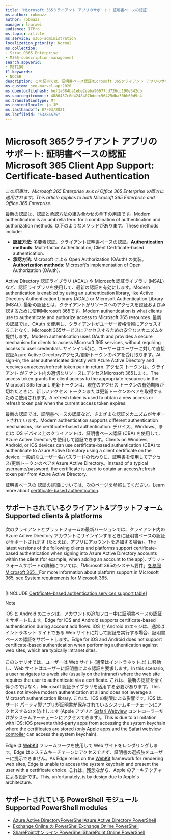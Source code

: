 ```yaml
---
title: 'Microsoft 365クライアント アプリのサポート: 証明書ベースの認証'
ms.author: robmazz
author: robmazz
manager: laurawi
audience: ITPro
ms.topic: article
ms.service: o365-administration
localization_priority: Normal
ms.collection:
- Strat_O365_Enterprise
- M365-subscription-management
search.appverid:
- MET150
f1.keywords:
- NOCSH
description: この記事では、証明書ベース認証Microsoft 365クライアント アプリのサポートに関する詳細を確認します。
ms.custom: seo-marvel-apr2020
ms.openlocfilehash: bef1a684ba1ebe2eaba90677cd726cc190e342db
ms.sourcegitcommit: 4886457c0d4248407bddec56425dba50bb60d9c4
ms.translationtype: MT
ms.contentlocale: ja-JP
ms.lasthandoff: 07/03/2021
ms.locfileid: "53286575"
---
```

# <a name="microsoft-365-client-app-support-certificate-based-authentication"></a><span data-ttu-id="449c2-103">Microsoft 365クライアント アプリのサポート: 証明書ベースの認証</span><span class="sxs-lookup"><span data-stu-id="449c2-103">Microsoft 365 Client App Support: Certificate-based Authentication</span></span>

<span data-ttu-id="449c2-104">*この記事は、Microsoft 365 Enterprise および Office 365 Enterprise の両方に適用されます。*</span><span class="sxs-lookup"><span data-stu-id="449c2-104">*This article applies to both Microsoft 365 Enterprise and Office 365 Enterprise.*</span></span>

<span data-ttu-id="449c2-105">最新の認証は、認証と承認方法の組み合わせの傘下の用語です。</span><span class="sxs-lookup"><span data-stu-id="449c2-105">Modern authentication is an umbrella term for a combination of authentication and authorization methods.</span></span> <span data-ttu-id="449c2-106">以下のようなメソッドがあります。</span><span class="sxs-lookup"><span data-stu-id="449c2-106">These methods include:</span></span>

- <span data-ttu-id="449c2-107">**認証方法**: 多要素認証。クライアント証明書ベースの認証。</span><span class="sxs-lookup"><span data-stu-id="449c2-107">**Authentication methods**: Multi-factor Authentication; Client Certificate-based authentication.</span></span>
- <span data-ttu-id="449c2-108">**承認方法**: Microsoft による Open Authorization (OAuth) の実装。</span><span class="sxs-lookup"><span data-stu-id="449c2-108">**Authorization methods**: Microsoft's implementation of Open Authorization (OAuth).</span></span>

<span data-ttu-id="449c2-109">Active Directory 認証ライブラリ (ADAL) や Microsoft 認証ライブラリ (MSAL) など、認証ライブラリを使用して、最新の認証を有効にします。</span><span class="sxs-lookup"><span data-stu-id="449c2-109">Modern authentication is enabled by using an authentication library, like Active Directory Authentication Library (ADAL) or Microsoft Authentication Library (MSAL).</span></span> <span data-ttu-id="449c2-110">最新の認証とは、クライアントがリソースへのアクセスを認証および承認するために使用Microsoft 365です。</span><span class="sxs-lookup"><span data-stu-id="449c2-110">Modern authentication is what clients use to authenticate and authorize access to Microsoft 365 resources.</span></span> <span data-ttu-id="449c2-111">最新の認証では、OAuth を使用し、クライアントがユーザー資格情報にアクセスすることなく、Microsoft 365サービスにアクセスするための安全なメカニズムを提供します。</span><span class="sxs-lookup"><span data-stu-id="449c2-111">Modern authentication uses OAuth and provides a secure mechanism for clients to access Microsoft 365 services, without requiring access to user credentials.</span></span> <span data-ttu-id="449c2-112">サインイン時に、ユーザーはユーザーに対して直接認証Azure Active Directoryアクセス/更新トークンのペアを受け取ります。</span><span class="sxs-lookup"><span data-stu-id="449c2-112">At sign-in, the user authenticates directly with Azure Active Directory and receives an access/refresh token pair in return.</span></span> <span data-ttu-id="449c2-113">アクセス トークンは、クライアント がテナント内の適切なリソースにアクセスMicrosoft 365します。</span><span class="sxs-lookup"><span data-stu-id="449c2-113">The access token grants the client access to the appropriate resources in the Microsoft 365 tenant.</span></span> <span data-ttu-id="449c2-114">更新トークンは、現在のアクセス トークンの有効期限が切れたときに、新しいアクセス トークンまたは更新トークンのペアを取得するために使用されます。</span><span class="sxs-lookup"><span data-stu-id="449c2-114">A refresh token is used to obtain a new access or refresh token pair when the current access token expires.</span></span>

<span data-ttu-id="449c2-115">最新の認証では、証明書ベースの認証など、さまざまな認証メカニズムがサポートされています。</span><span class="sxs-lookup"><span data-stu-id="449c2-115">Modern authentication supports different authentication mechanisms, like certificate-based authentication.</span></span> <span data-ttu-id="449c2-116">デバイス、Windows、または iOS デバイス上のクライアントは、証明書ベース認証 (CBA) を使用して、Azure Active Directoryを使用して認証できます。</span><span class="sxs-lookup"><span data-stu-id="449c2-116">Clients on Windows, Android, or iOS devices can use certificate-based authentication (CBA) to authenticate to Azure Active Directory using a client certificate on the device.</span></span> <span data-ttu-id="449c2-117">一般的なユーザー名/パスワードの代わりに、証明書を使用してアクセス/更新トークンのペアをAzure Active Directory。</span><span class="sxs-lookup"><span data-stu-id="449c2-117">Instead of a typical username/password, the certificate is used to obtain an access/refresh token pair from Azure Active Directory.</span></span>

<span data-ttu-id="449c2-118">証明書ベースの [認証の詳細については、次のページを参照してください](/azure/active-directory/authentication/active-directory-certificate-based-authentication-get-started)。</span><span class="sxs-lookup"><span data-stu-id="449c2-118">Learn more about [certificate-based authentication](/azure/active-directory/authentication/active-directory-certificate-based-authentication-get-started).</span></span>

## <a name="supported-clients--platforms"></a><span data-ttu-id="449c2-119">サポートされているクライアント&プラットフォーム</span><span class="sxs-lookup"><span data-stu-id="449c2-119">Supported clients & platforms</span></span>

<span data-ttu-id="449c2-120">次のクライアントとプラットフォームの最新バージョンでは、クライアント内の Azure Active Directory アカウントにサインインするときに証明書ベースの認証がサポートされます (たとえば、アプリにアカウントを追加する場合)。</span><span class="sxs-lookup"><span data-stu-id="449c2-120">The latest versions of the following clients and platforms support certificate-based authentication when signing into Azure Active Directory accounts within the client (for example, when adding an account to the app).</span></span> <span data-ttu-id="449c2-121">プラットフォームサポートの詳細については、「Microsoft 365のシステム要件」[を参照Microsoft 365。](/microsoft-365/microsoft-365-and-office-resources)</span><span class="sxs-lookup"><span data-stu-id="449c2-121">For more information about platform support in Microsoft 365, see [System requirements for Microsoft 365](/microsoft-365/microsoft-365-and-office-resources).</span></span>
<br>
<br>

[!INCLUDE [Certificate-based authentication services support table](../includes/microsoft-365-client-support-certificate-based-authentication-include.md)]

> [!NOTE]
> <span data-ttu-id="449c2-122">iOS と Android のエッジは、アカウントの追加フロー中に証明書ベースの認証をサポートします。</span><span class="sxs-lookup"><span data-stu-id="449c2-122">Edge for iOS and Android supports certificate-based authentication during account add flows.</span></span> <span data-ttu-id="449c2-123">iOS と Android のエッジは、通常はイントラネット サイトである Web サイトに対して認証を実行する場合、証明書ベースの認証をサポートします。</span><span class="sxs-lookup"><span data-stu-id="449c2-123">Edge for iOS and Android does not support certificate-based authentication when performing authentication against web sites, which are typically intranet sites.</span></span> <br><br>  <span data-ttu-id="449c2-124">このシナリオでは、ユーザーは Web サイト (通常はイントラネット上) に移動し、Web サイトはユーザーに証明書による認証を要求します。</span><span class="sxs-lookup"><span data-stu-id="449c2-124">In this scenario, a user navigates to a web site (usually on the intranet) where the web site requires the user to authenticate via a certificate.</span></span> <span data-ttu-id="449c2-125">これは、最新の認証を全く伴うのではなく、Microsoft 認証ライブラリを活用する必要があります。</span><span class="sxs-lookup"><span data-stu-id="449c2-125">This does not involve modern authentication at all and does not leverage a Microsoft authentication library.</span></span> <span data-ttu-id="449c2-126">これは、iOS の制限による影響です。iOS は、サード パーティ製アプリが証明書が保存されているシステムキーチェーンにアクセスするのを防止します (Apple アプリと [Safari Webview](https://developer.apple.com/documentation/safariservices/sfsafariviewcontroller) コントローラーだけがシステムキーチェーンにアクセスできます)。</span><span class="sxs-lookup"><span data-stu-id="449c2-126">This is due to a limitation with iOS: iOS prevents third-party apps from accessing the system keychain where the certificates are stored (only Apple apps and the [Safari webview controller](https://developer.apple.com/documentation/safariservices/sfsafariviewcontroller) can access the system keychain).</span></span> <br><br> <span data-ttu-id="449c2-127">Edge は [WebKit](https://developer.apple.com/documentation/webkit) フレームワークを使用して Web サイトをレンダリングします。Edge はシステムキーチェーンにアクセスできず、証明書の選択肢をユーザーに提示できません。</span><span class="sxs-lookup"><span data-stu-id="449c2-127">As Edge relies on the [WebKit](https://developer.apple.com/documentation/webkit) framework for rendering web sites, Edge is unable to access the system keychain and present the user with a certificate choice.</span></span> <span data-ttu-id="449c2-128">これは、残念ながら、Apple のアーキテクチャによる設計です。</span><span class="sxs-lookup"><span data-stu-id="449c2-128">This, unfortunately, is by design due to Apple's architecture.</span></span>

## <a name="supported-powershell-modules"></a><span data-ttu-id="449c2-129">サポートされている PowerShell モジュール</span><span class="sxs-lookup"><span data-stu-id="449c2-129">Supported PowerShell modules</span></span>

- [<span data-ttu-id="449c2-130">Azure Active DirectoryPowerShell</span><span class="sxs-lookup"><span data-stu-id="449c2-130">Azure Active Directory PowerShell</span></span>](/powershell/azure/active-directory/overview)
- [<span data-ttu-id="449c2-131">Exchange Online の PowerShell</span><span class="sxs-lookup"><span data-stu-id="449c2-131">Exchange Online PowerShell</span></span>](/powershell/exchange/exchange-online-powershell)
- [<span data-ttu-id="449c2-132">SharePointオンライン PowerShell</span><span class="sxs-lookup"><span data-stu-id="449c2-132">SharePoint Online PowerShell</span></span>](/powershell/sharepoint/sharepoint-online/connect-sharepoint-online)
